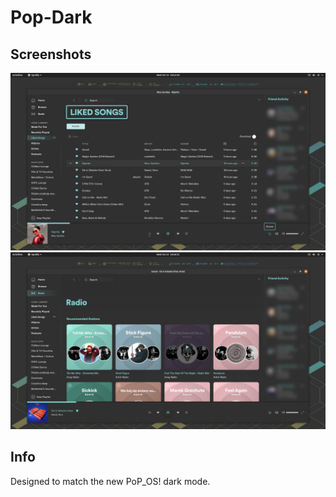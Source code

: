 # Pop-Dark

## Screenshots

![Screenshot 1](./screenshot1.jpg)
![Screenshot 2](./screenshot2.jpg)

## Info

Designed to match the new PoP_OS! dark mode.
